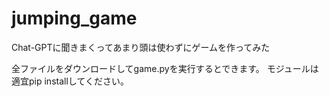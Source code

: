 # jumping_game
Chat-GPTに聞きまくってあまり頭は使わずにゲームを作ってみた

全ファイルをダウンロードしてgame.pyを実行するとできます。
モジュールは適宜pip installしてください。
